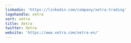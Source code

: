 ```yaml
---
linkedin: 'https://linkedin.com/company/xetra-trading'
logohandle: xetra
sort: xetra
title: Xetra
twitter: Xetra
website: 'https://www.xetra.com/xetra-en/'
---
```


